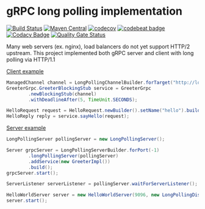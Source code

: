 # gRPC long polling implementation

[![Build Status](https://travis-ci.org/evsinev/grpc-java-long-polling.svg?branch=master)](https://travis-ci.org/evsinev/grpc-java-long-polling)
[![Maven Central](https://maven-badges.herokuapp.com/maven-central/com.payneteasy/grpc-long-polling/badge.svg)](https://maven-badges.herokuapp.com/maven-central/com.payneteasy/grpc-long-polling)
[![codecov](https://codecov.io/gh/evsinev/grpc-java-long-polling/branch/master/graph/badge.svg)](https://codecov.io/gh/evsinev/grpc-java-long-polling)
[![codebeat badge](https://codebeat.co/badges/11693916-28cb-4f11-be33-bbbe6d24c499)](https://codebeat.co/projects/github-com-evsinev-grpc-java-long-polling-master)
[![Codacy Badge](https://api.codacy.com/project/badge/Grade/9c03b8c8b0374809832b422017508ebe)](https://www.codacy.com/app/evsinev/grpc-java-long-polling?utm_source=github.com&amp;utm_medium=referral&amp;utm_content=evsinev/grpc-java-long-polling&amp;utm_campaign=Badge_Grade)
[![Quality Gate Status](https://sonarcloud.io/api/project_badges/measure?project=com.payneteasy%3Agrpc-long-polling&metric=alert_status)](https://sonarcloud.io/dashboard?id=com.payneteasy%3Agrpc-long-polling)


Many web servers (ex. nginx), load balancers do not yet support HTTP/2 upstream.
This project implemented both gRPC server and client with long polling via HTTP/1.1

[Client example](https://github.com/evsinev/grpc-java-long-polling/blob/master/integration-testing/src/test/java/com/payneteasy/grpc/longpolling/test/helloworld/HelloWorldClientTest.java)

```java
ManagedChannel channel = LongPollingChannelBuilder.forTarget("http://localhost:9096/test").build();
GreeterGrpc.GreeterBlockingStub service = GreeterGrpc
        .newBlockingStub(channel)
        .withDeadlineAfter(5, TimeUnit.SECONDS);

HelloRequest request = HelloRequest.newBuilder().setName("hello").build();
HelloReply reply = service.sayHello(request);
```

    
[Server example](https://github.com/evsinev/grpc-java-long-polling/blob/master/integration-testing/src/test/java/com/payneteasy/grpc/longpolling/test/helloworld/HelloWorldServerTest.java)

```java
LongPollingServer pollingServer = new LongPollingServer();

Server grpcServer = LongPollingServerBuilder.forPort(-1)
        .longPollingServer(pollingServer)
        .addService(new GreeterImpl())
        .build();
grpcServer.start();

ServerListener serverListener = pollingServer.waitForServerListener();

HelloWorldServer server = new HelloWorldServer(9096, new LongPollingDispatcherServlet(serverListener));
server.start();
```
